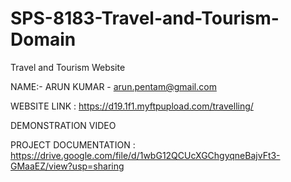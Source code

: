 # SPS-8183-Travel-and-Tourism-Domain
Travel and Tourism Website

NAME:- ARUN KUMAR - 
arun.pentam@gmail.com

WEBSITE LINK : 
https://d19.1f1.myftpupload.com/travelling/

DEMONSTRATION VIDEO


PROJECT DOCUMENTATION : 
https://drive.google.com/file/d/1wbG12QCUcXGChgyqneBajvFt3-GMaaEZ/view?usp=sharing
